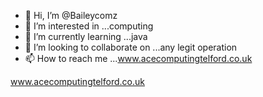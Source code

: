 - 👋 Hi, I’m @Baileycomz
- 👀 I’m interested in ...computing
- 🌱 I’m currently learning ...java
- 💞️ I’m looking to collaborate on ...any legit operation
- 📫 How to reach me ...www.acecomputingtelford.co.uk

<!---
Baileycomz/Baileycomz is a ✨ special ✨ repository because its `README.md` (this file) appears on your GitHub profile.
You can click the Preview link to take a look at your changes.
--->
www.acecomputingtelford.co.uk
